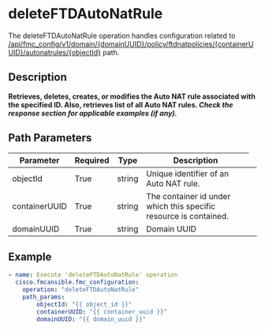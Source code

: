 # deleteFTDAutoNatRule

The deleteFTDAutoNatRule operation handles configuration related to [/api/fmc_config/v1/domain/{domainUUID}/policy/ftdnatpolicies/{containerUUID}/autonatrules/{objectId}](/paths//api/fmc_config/v1/domain/{domain_uuid}/policy/ftdnatpolicies/{container_uuid}/autonatrules/{object_id}.md) path.&nbsp;
## Description
**Retrieves, deletes, creates, or modifies the Auto NAT rule associated with the specified ID. Also, retrieves list of all Auto NAT rules. _Check the response section for applicable examples (if any)._**

## Path Parameters
| Parameter | Required | Type | Description |
| --------- | -------- | ---- | ----------- |
| objectId | True | string <td colspan=3> Unique identifier of an Auto NAT rule. |
| containerUUID | True | string <td colspan=3> The container id under which this specific resource is contained. |
| domainUUID | True | string <td colspan=3> Domain UUID |

## Example
```yaml
- name: Execute 'deleteFTDAutoNatRule' operation
  cisco.fmcansible.fmc_configuration:
    operation: "deleteFTDAutoNatRule"
    path_params:
        objectId: "{{ object_id }}"
        containerUUID: "{{ container_uuid }}"
        domainUUID: "{{ domain_uuid }}"

```
